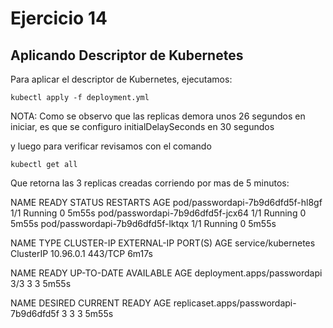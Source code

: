 # Ejercicio 14

## Aplicando Descriptor de Kubernetes
Para aplicar el descriptor de Kubernetes, ejecutamos:

    kubectl apply -f deployment.yml

NOTA: Como se observo que las replicas demora unos 26 segundos en iniciar, es que se configuro initialDelaySeconds en 30 segundos

y luego para verificar revisamos con el comando 

    kubectl get all

Que retorna las 3 replicas creadas corriendo por mas de 5 minutos:

NAME                               READY   STATUS    RESTARTS   AGE
pod/passwordapi-7b9d6dfd5f-hl8gf   1/1     Running   0          5m55s
pod/passwordapi-7b9d6dfd5f-jcx64   1/1     Running   0          5m55s
pod/passwordapi-7b9d6dfd5f-lktqx   1/1     Running   0          5m55s

NAME                 TYPE        CLUSTER-IP   EXTERNAL-IP   PORT(S)   AGE
service/kubernetes   ClusterIP   10.96.0.1    <none>        443/TCP   6m17s

NAME                          READY   UP-TO-DATE   AVAILABLE   AGE
deployment.apps/passwordapi   3/3     3            3           5m55s

NAME                                     DESIRED   CURRENT   READY   AGE
replicaset.apps/passwordapi-7b9d6dfd5f   3         3         3       5m55s

